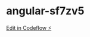 # angular-sf7zv5

[Edit in Codeflow ⚡️](https://stackblitz.com/~/github.com/alvaropgarcia/angular-sf7zv5)